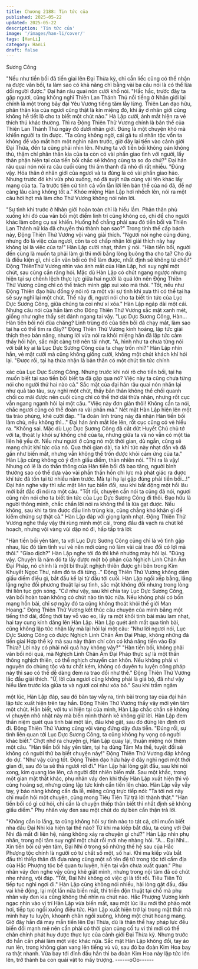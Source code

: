 ```yaml
---
title: Chương 2188: Tin tức của
published: 2025-05-22
updated: 2025-05-22
description: 'Tin tức của'
image: '/images/han-li/cover/'
tags: [HanLi]
category: HanLi
draft: false
---
```


Sương Công

"Nếu như tiền bối đã tiến giai lên Đại Thừa kỳ, chỉ cần liếc cũng
có thể nhận ra được vãn bối, ta làm sao có khả năng chỉ bằng vài
ba câu nói là có thể lừa dối người được." Đại hán râu quai nón
cười khổ nói.
"Hắc hắc, trước đây ta gặp ngươi, cũng không nghĩ Thiên Lan
Thánh Thú nổi tiếng ở Nhân giới lại chính là một trong bảy đại
Yêu Vương tiếng tăm lẫy lừng. Thiên Lan đạo hữu, phân thân kia
của ngươi cũng thật là kín miệng đó, khi ấy ở nhân giới cũng
không hề tiết lộ cho ta biết một chút nào." Hà Lập cười, ánh mắt
hiện ra vẻ thích thú khác thường.
Thì ra Động Thiên Thử Vương chính là bản thể của Thiên Lan
Thánh Thú ngày đó dưới nhân giới.
Đúng là một chuyện khó mà khiến người ta tin được.
"Ta cũng không ngờ, cái gã tu sĩ nhân tộc vốn ta không để vào
mắt hơn một nghìn năm trước, giờ đây lại tiến vào cảnh giới Đại
Thừa, đến ta cũng phải nhìn lên. Nhưng ta với tiền bối không oán
không thù, thậm chí phân thân kia của ta còn có vài phần giao
tình với người, lấy thân phận hiện tại của tiền bối chắc sẽ không
cùng ta so đo chứ?" Đại hán râu quai nón nói ra câu cuối cùng thì
âm thanh đã nhỏ đi rất nhiều.
"Đúng vậy. Hóa thân ở nhân giới của ngươi và ta đúng là có vài
phần giao hảo. Nhưng trước đó khi vừa phủ xuống, nó đã suýt
nữa cùng vài tên khác lấy mạng của ta. Ta trước tiên cứ tính cả
vốn lẫn lời lên bản thể của nó đã, để nợ càng lâu càng không tốt
a." Khóe miệng Hàn Lập hơi nhếch lên, nói ra một câu hời hợt mà
làm cho Thử Vương không nói nên lời.

"Sự tình khi trước ở Nhân giới hoàn toàn chỉ là hiểu lầm. Phân
thân phủ xuống khi đó của vãn bối một điểm linh trí cũng không
có, chỉ để cho người khác làm công cụ sai khiến. Huống hồ chẳng
phải sau đó tiền bối và Thiên Lan Thánh nữ kia đã chuyển thù
thành bạn sao?" Trong tình thế cấp bách này, Động Thiên Thử
Vương vội vàng giải thích.
"Ngươi nói nghe cũng đúng, nhưng đó là việc của ngươi, còn ta
có chấp nhận lời giải thích này hay không lại là việc của ta!" Hàn
Lập cười nhạt, thâm ý nói.
"Hàn tiền bối, người đến cùng là muốn ta phải làm gì thì mới bằng
lòng buông tha cho ta? Cho dù là điều kiện gì, chỉ cần vãn bối có
thể làm được, nhất định sẽ không từ chối!" Động ThiênThử
Vương nhìn vào ánh mắt của Hàn Lập, hơi suy nghĩ một chút,
sau cùng cắn răng hỏi.
Mặc dù Hàn Lập có chút ngang ngược nhưng hiện tại sự chênh
lệch thực lực giữa hai người là quá lớn nên Động Thiên Thử
Vương cũng chỉ có thể trách mình gặp xui xẻo mà thôi.
"Tốt, nếu như Động Thiên đạo hữu đồng ý nói rõ ra một vài sự
tình khi xưa thì có thể tại hạ sẽ suy nghĩ lại một chút. Thế này đi,
ngươi nói cho ta biết tin tức của Lục Dực Sương Công, giữa
chúng ta coi như xí xóa." Hàn Lập ngáp dài một cái. Nhưng câu
nói của hắn làm cho Động Thiên Thử Vương sắc mặt xanh mét,
giống như nghe thấy sét đánh ngang tai vậy.
"Lục Dực Sương Công, Hàn… Hàn tiền bối nói đùa chăng? Linh
trùng đó của tiền bối đã chạy mất, làm sao tại hạ có thể tìm ra
đây?" Động Thiên Thử Vương kinh hoảng, lập tức giải thích theo
bản năng, nhưng lời vừa nói ra khỏi miệng hắn đã lập tức cảm
thấy hối hận, sắc mặt càng trở nên tái nhợt.
"A, hình như ta chưa từng nói với bất kỳ ai là Lục Dực Sương
Công của ta chạy trốn nhỉ?" Hàn Lập nhìn hắn, vẻ mặt cười mà
cũng không giống cười, không một chút khách khí hỏi lại.
"Được rồi, tại hạ thừa nhận là bản thân có một chút tin tức chính

xác của Lục Dực Sương Công. Nhưng trước khi nói rõ cho tiền
bối, tại hạ muốn biết tại sao tiền bối biết ta đã gặp qua nó? Việc
này ta cũng chưa từng nói cho người thứ hai nào cả." Sắc mặt
của đại hán râu quai nón nhăn lại như quả táo tàu, suy nghĩ một
chút, thấy bản thân không thể chối quanh chối co mãi được nên
cuối cùng chỉ có thể thở dài thừa nhận, nhưng rốt cục vẫn ngang
ngạnh hỏi lại một câu.
"Việc này đơn giản thôi! Không cần ta nói, chắc ngươi cũng có thể
đoán ra vài phần mà." Nét mặt Hàn Lập hiện lên một tia trào
phúng, khẽ cười đáp.
"Ta đoán linh trùng này đã nhận Hàn tiền bối làm chủ, nếu không
thì…" Đại hán ánh mắt lóe lên, rốt cục cũng có vẻ hiểu ra.
"Không sai. Mặc dù Lục Dực Sương Công đã cắt đứt Huyết Chú
chủ tớ với ta, thoát ly khỏi sự khống chế của ta, nhưng giữa ta và
nó vẫn có một tia liên hệ yếu ớt. Nếu như ngươi ở cùng nó một
thời gian, dù ngắn, cũng sẽ mang chút khí tức của nó. Qua thời
gian dài, tia khí tức này nhạt dần và đã gần như biến mất, nhưng
vẫn không thể trốn được khỏi cảm ứng của ta." Hàn Lập cũng
không có ý định giấu diếm, thản nhiên nói.
"Thì ra là vậy! Nhưng có lẽ là do thần thông của Hàn tiền bối đã
bạo tăng, người bình thường sao có thể dựa vào vài phần thần
hồn chi lực mà phát giác ra được khí tức đã tồn tại từ nhiều năm
trước. Mà tại hạ lại gặp đúng phải tiền bối…!" Đại hán nghe vậy
thì sắc mặt liên tục biến đổi, sau khi bất động một hồi lâu mới bất
đắc dĩ nói ra một câu.
"Tốt rồi, chuyện cần nói ta cũng đã nói, ngươi cũng nên nói cho ta
biết tin tức của Lục Dực Sương Công đi thôi. Đạo hữu là người
thông minh, chắc chắn lời nói ra không thể là lừa gạt được. Nếu
không, sau khi ta tìm được đầu linh trùng kia, cũng chẳng khó
khăn gì để kiểm chứng sự thật cả." Hàn Lập đáp với giọng lạnh
nhạt.
Động Thiên Thử Vương nghe thấy vậy thì rùng mình một cái,
trong đầu đã vạch ra chút kế hoạch, nhưng vội vàng vùi dập nó đi,
hấp tấp trả lời:

"Hàn tiền bối yên tâm, ta với Lục Dực Sương Công cũng chỉ là vô
tình gặp nhau, lúc đó tâm tình vui vẻ nên mới cùng nó làm vài cái
trao đổi có lợi mà thôi."
"Giao dịch?" Hàn Lập nghe tới đó thì khẽ nhướng mày hỏi lại.
"Đúng vậy. Chuyện là năm đó ta lấy được một bộ phận của
Nghịch Linh Chân Âm Đại Pháp, nó chính là một bí thuật nghịch
thiên được ghi bên trong Kim Khuyết Ngọc Thư, năm đó ta đã
từng…" Động Thiên Thử Vương không dám giấu diếm điều gì,
bắt đầu kể lại từ đầu tới cuối.
Hàn Lập ngồi xếp bằng, lẳng lặng nghe đối phương thuật lại sự
tình, sắc mặt không đổi nhưng trong lòng thì liên tục gợn sóng.
"Cứ như vậy, sau khi chia tay Lục Dực Sương Công, vãn bối hoàn
toàn không có chút nào tin tức nữa. Nếu không phải có bổn mạng
hồn bài, chỉ sợ ngày đó ta cũng không thoát khỏi thế giới Man
Hoang." Động Thiên Thử Vương kết thúc câu chuyện của mình
bằng một tiếng thở dài, đồng thời tay vỗ vào eo, lấy ra một khối
tinh bài màu lam nhạt, hai tay cung kính dâng lên Hàn Lập.
Hàn Lập quét ánh mắt qua tinh bài, cũng không lập tức nhận lấy
mà lại hỏi lại một câu:
"Như lời ngươi nói, Lục Dực Sương Công có được Nghịch Linh
Chân Âm Đại Pháp, không những đã tiến giai Hợp thể kỳ mà sau
này thậm chí còn có khả năng tiến vào Đại Thừa? Lời này có phải
nói quá hay không vậy?"
"Hàn tiền bối, không phải vãn bối nói quá, mà Nghịch Linh Chân
Âm Đại Pháp thực sự là một thần thông nghịch thiên, có thể
nghịch chuyển càn khôn. Nếu không phải vì nguyên do chủng tộc
và tư chất kém, không có duyên tu luyện công pháp này thì sao
có thể dễ dàng đem ra trao đổi như thế." Động Thiên Thử Vương
lắc đầu giải thích.
"Ừ, lời của ngươi cũng không phải là giả bộ, đã như vậy hiểu lầm
trước kia giữa ta và ngươi coi như xóa bỏ." Sau khi trầm ngâm

một lúc, Hàn Lập đáp, sau đó bàn tay vẫy ra, tinh bài trong tay
của đại hán lập tức xuất hiện trên tay hắn.
Động Thiên Thử Vương thấy vậy mới yên tâm một chút.
Hắn biết, với tu vi hiện tại của mình, Hàn Lập chắc chắn sẽ không
vì chuyện nhỏ nhặt này mà biến mình thành kẻ không giữ lời.
Hàn Lập đem thần niệm quét qua tinh bài một lần, đầu khẽ gật,
sau đó đứng lên định rời đi.
Động Thiên Thử Vương cũng vội vàng đứng dậy đưa tiễn.
"Đúng rồi, sự tình liên quan tới Lục Dực Sương Công, ta cũng
không hy vọng có người khác biết." Chợt nhớ ra chuyện gì, Hàn
Lập quay lại, thuận miệng nói thêm một câu.
"Hàn tiền bối hãy yên tâm, tại hạ dùng Tâm Ma thề, tuyệt đối sẽ
không có người thứ ba biết chuyện này!" Động Thiên Thử Vương
đáp không do dự.
"Như vậy cũng tốt. Động Thiên đạo hữu hãy ở đây nghỉ ngơi một
thời gian đi, sau đó ta sẽ thả ngươi rời đi." Hàn Lập hài lòng gật
đầu, sau khi nói xong, kim quang lóe lên, cả người đột nhiên biến
mất.
Sau một khắc, trong một gian mật thất khác, phụ nhân váy đen
khi thấy Hàn Lập xuất hiện thì vô cùng hoảng sợ, nhưng cũng lập
tức kính cẩn tiến lên chào.
Hàn Lập vẫy vẫy tay, ý bảo nàng không cần đa lễ, miệng cũng
trực tiếp nói:
"Ta tới nơi này chỉ muốn hỏi một chuyện, cũng mong Tiêu Tiên Tử
trả lời thành thật."
"Hàn tiền bối có gì cứ hỏi, chỉ cần là chuyện thiếp thân biết thì
nhất định sẽ không giấu diếm." Phụ nhân váy đen sau một chút
do dự bèn cẩn thận trả lời.

"Không cần lo lắng, ta cũng không hỏi sự tình nào to tát cả, chỉ
muốn biết nha đầu Đại Nhi kia hiện tại thế nào? Từ khi ma kiếp
bắt đầu, ta cùng với Đại Nhi đã mất đi liên hệ, nàng không xảy ra
chuyện gì chứ?" Hàn Lập nhìn phụ nhân, trong nội tâm suy nghĩ
một chút rồi mới nhẹ nhàng hỏi.
"A… Đại Nhi… Xin tiền bối cứ yên tâm, Đại Nhi ở trong số những
thế hệ sau của Hắc Phượng tộc chính là người có tư chất số một,
số hai. Khi ma kiếp vừa bắt đầu thì thiếp thân đã đưa nàng cùng
một số tên đệ tử trong tộc tới cấm địa của Hắc Phượng tộc bế
quan tu luyện, hiện tại vẫn chưa xuất quan." Phụ nhân váy đen
nghe vậy cũng khẽ giật mình, nhưng trong nội tâm đã có chút nhẹ
nhàng, vội đáp.
"Tốt, Đại Nhi không có việc gì là tốt rồi. Tiêu Tiên Tử tiếp tục nghỉ
ngơi đi." Hàn Lập cũng không nói nhiều, hài lòng gật đầu, đầu vai
khẽ động, lại một lần nữa biến mất, thi triển độn thuật tại chỗ mà
phụ nhân váy đen kia cũng không thể nhìn ra chút nào.
Hắc Phượng Vương kinh ngạc nhìn vào vị trí Hàn Lập vừa biến
mất, sau một lúc lâu mới thở phào một hơi, tiếp tục ngồi xuống
điều tức. Hàn Lập xuất hiện trở lại trong mật thất mà mình hay tu
luyện, khoanh chân ngồi xuống, không một chút hoang mang.
Giờ đây hắn đã may mắn tiến lên Đại Thừa, dù là thân thể hay
pháp lực đều biến đổi mạnh mẽ nên cần phải có thời gian củng cố
tu vi thì mới có thể chân chính phát huy được thực lực của cảnh
giới Đại Thừa kỳ.
Nhưng trước đó hắn cần phải làm một việc khác nữa.
Sắc mặt Hàn Lập không đổi, tay áo run lên, trong không gian
vang lên tiếng vù vù, sau đó ba đoàn Kim Hoa bay ra thật nhanh.
Vừa bay tới đỉnh đầu hắn thì ba đoàn Kim Hoa này lập tức lớn
lên, trở thành ba con quái vật to mấy trượng.
------oOo------

